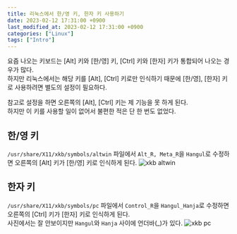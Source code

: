 ```yaml
---
title: 리눅스에서 한/영 키, 한자 키 사용하기
date: 2023-02-12 17:31:00 +0900
last_modified_at: 2023-02-12 17:31:00 +0900
categories: ["Linux"]
tags: ["Intro"]
---
```


요즘 나오는 키보드는 [Alt] 키와 [한/영] 키, [Ctrl] 키와 [한자] 키가 통합되어 나오는 경우가 많다.  
하지만 리눅스에서는 해당 키를 [Alt], [Ctrl] 키로만 인식하기 때문에 [한/영], [한자] 키로 사용하려면 별도의 설정이 필요하다.

참고로 설정을 하면 오른쪽의 [Alt], [Ctrl] 키는 제 기능을 못 하게 된다.  
하지만 이 키를 사용할 일이 없어서 불편한 적은 단 한 번도 없었다.

## 한/영 키
`/usr/share/X11/xkb/symbols/altwin` 파일에서 `Alt_R, Meta_R`을 `Hangul`로 수정하면 오른쪽의 [Alt] 키가 [한/영] 키로 인식하게 된다.
![xkb altwin](/images/linux-xkb-altwin.png)

## 한자 키
`/usr/share/X11/xkb/symbols/pc` 파일에서 `Control_R`을 `Hangul_Hanja`로 수정하면 오른쪽의 [Ctrl] 키가 [한자] 키로 인식하게 된다.  
사진에서는 잘 안보이지만 `Hangul`와 `Hanja` 사이에 언더바(_)가 있다.
![xkb pc](/images/linux-xkb-pc.png)
